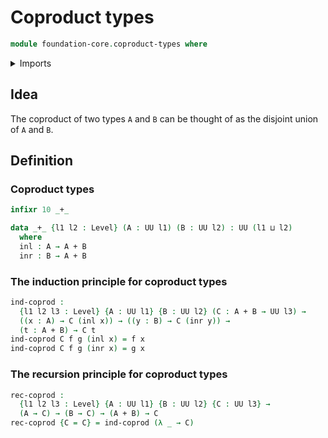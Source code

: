 # Coproduct types

```agda
module foundation-core.coproduct-types where
```

<details><summary>Imports</summary>

```agda
open import foundation.universe-levels
```

</details>

## Idea

The coproduct of two types `A` and `B` can be thought of as the disjoint union
of `A` and `B`.

## Definition

### Coproduct types

```agda
infixr 10 _+_

data _+_ {l1 l2 : Level} (A : UU l1) (B : UU l2) : UU (l1 ⊔ l2)
  where
  inl : A → A + B
  inr : B → A + B
```

### The induction principle for coproduct types

```agda
ind-coprod :
  {l1 l2 l3 : Level} {A : UU l1} {B : UU l2} (C : A + B → UU l3) →
  ((x : A) → C (inl x)) → ((y : B) → C (inr y)) →
  (t : A + B) → C t
ind-coprod C f g (inl x) = f x
ind-coprod C f g (inr x) = g x
```

### The recursion principle for coproduct types

```agda
rec-coprod :
  {l1 l2 l3 : Level} {A : UU l1} {B : UU l2} {C : UU l3} →
  (A → C) → (B → C) → (A + B) → C
rec-coprod {C = C} = ind-coprod (λ _ → C)
```
